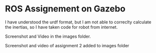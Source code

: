 # ROS Assignement on Gazebo 
I have understood the urdf format, but I am not able to correclty calculate the inertias, so I have taken code for robot from internet.

Screenshot and Video in the images folder.

Screenshot and video of assignment 2 added to images folder
